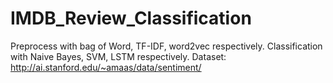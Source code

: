 # IMDB_Review_Classification
Preprocess with bag of Word, TF-IDF, word2vec respectively. Classification with Naive Bayes, SVM, LSTM respectively. Dataset: http://ai.stanford.edu/~amaas/data/sentiment/
